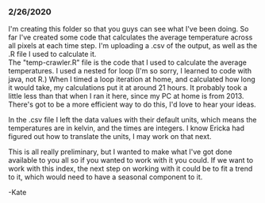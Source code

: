 ### 2/26/2020

I'm creating this folder so that you guys can see what I've been doing. So far I've created some code that calculates the average temperature across all pixels at each time step. I'm uploading a .csv of the output, as well as the .R file I used to calculate it.  
The "temp-crawler.R" file is the code that I used to calculate the average temperatures. I used a nested for loop (I'm so sorry, I learned to code with java, not R.) When I timed a loop iteration at home, and calculated how long it would take, my calculations put it at around 21 hours. It probably took a little less than that when I ran it here, since my PC at home is from 2013. There's got to be a more efficient way to do this, I'd love to hear your ideas. 

In the .csv file I left the data values with their default units, which means the temperatures are in kelvin, and the times are integers. I know Ericka had figured out how to translate the units, I may work on that next. 

This is all really preliminary, but I wanted to make what I've got done available to you all so if you wanted to work with it you could. If we want to work with this index, the next step on working with it could be to fit a trend to it, which would need to have a seasonal component to it. 

-Kate

